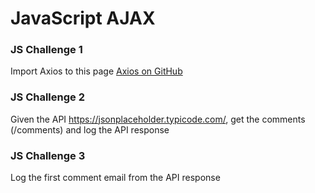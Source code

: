 # JavaScript AJAX

### JS Challenge 1

Import Axios to this page
<a href="https://github.com/axios/axios">Axios on GitHub</a>

### JS Challenge 2

Given the API
<a href="https://jsonplaceholder.typicode.com/">https://jsonplaceholder.typicode.com/</a>, get the comments (/comments) and log the API response

### JS Challenge 3

Log the first comment email from the API response
